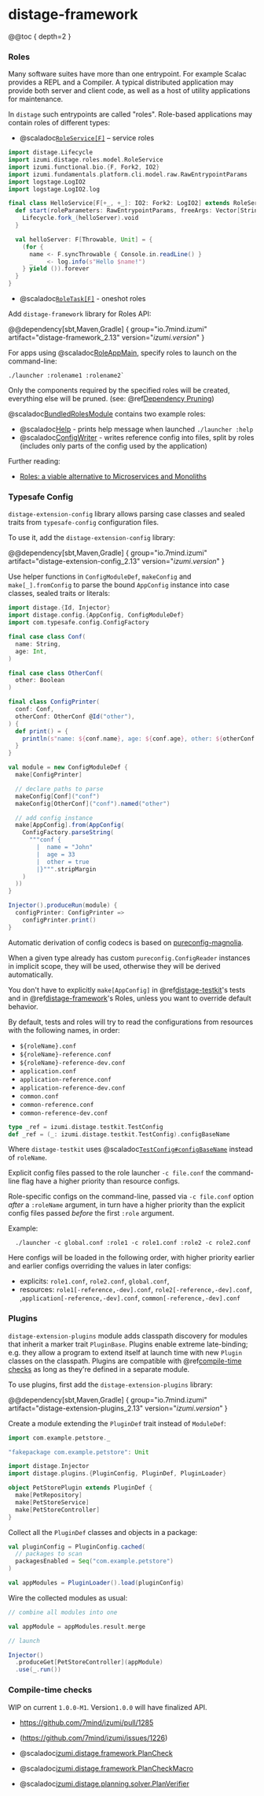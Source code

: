 # distage-framework

@@toc { depth=2 }

### Roles

Many software suites have more than one entrypoint. For example Scalac provides a REPL and a Compiler. A typical distributed application may provide both server and client code, as well as a host of utility applications for maintenance. 

In `distage` such entrypoints are called "roles". Role-based applications may contain roles of different types:

- @scaladoc[`RoleService[F]`](izumi.distage.roles.model.RoleService) – service roles 
  

```scala mdoc:to-string
import distage.Lifecycle
import izumi.distage.roles.model.RoleService
import izumi.functional.bio.{F, Fork2, IO2}
import izumi.fundamentals.platform.cli.model.raw.RawEntrypointParams
import logstage.LogIO2
import logstage.LogIO2.log

final class HelloService[F[+_, +_]: IO2: Fork2: LogIO2] extends RoleService[F[Nothing, ?]] {
  def start(roleParameters: RawEntrypointParams, freeArgs: Vector[String]): Lifecycle[F[Nothing, ?], Unit] = {
    Lifecycle.fork_(helloServer).void
  }

  val helloServer: F[Throwable, Unit] = {
    (for {
      name <- F.syncThrowable { Console.in.readLine() }
      _    <- log.info(s"Hello $name!")
    } yield ()).forever
  }
}
```

  
- @scaladoc[`RoleTask[F]`](izumi.distage.roles.model.RoleTask) - oneshot roles

Add `distage-framework` library for Roles API:

@@dependency[sbt,Maven,Gradle] {
  group="io.7mind.izumi"
  artifact="distage-framework_2.13"
  version="$izumi.version$"
}

For apps using @scaladoc[RoleAppMain](izumi.distage.roles.RoleAppMain), specify roles to launch on the command-line:

```
./launcher :rolename1 :rolename2`
``` 

Only the components required by the specified roles will be created, everything else will be pruned. (see: @ref[Dependency Pruning](advanced-features.md#dependency-pruning))

@scaladoc[BundledRolesModule](izumi.distage.roles.bundled.BundledRolesModule) contains two example roles: 

- @scaladoc[Help](izumi.distage.roles.bundled.Help) - prints help message when launched `./launcher :help` 
- @scaladoc[ConfigWriter](izumi.distage.roles.bundled.ConfigWriter) - writes reference config into files, split by roles (includes only parts of the config used by the application)

Further reading:
- [Roles: a viable alternative to Microservices and Monoliths](https://github.com/7mind/slides/blob/master/02-roles/roles.pdf)

### Typesafe Config

`distage-extension-config` library allows parsing case classes and sealed traits from `typesafe-config` configuration files.

To use it, add the `distage-extension-config` library:

@@dependency[sbt,Maven,Gradle] {
  group="io.7mind.izumi"
  artifact="distage-extension-config_2.13"
  version="$izumi.version$"
}

Use helper functions in `ConfigModuleDef`, `makeConfig` and `make[_].fromConfig` to parse the bound `AppConfig` instance into case classes, sealed traits or literals:

```scala mdoc:reset-object:to-string
import distage.{Id, Injector}
import distage.config.{AppConfig, ConfigModuleDef}
import com.typesafe.config.ConfigFactory

final case class Conf(
  name: String,
  age: Int,
)

final case class OtherConf(
  other: Boolean
)

final class ConfigPrinter(
  conf: Conf,
  otherConf: OtherConf @Id("other"),
) {
  def print() = {
    println(s"name: ${conf.name}, age: ${conf.age}, other: ${otherConf.other}")
  }
}

val module = new ConfigModuleDef {
  make[ConfigPrinter]

  // declare paths to parse
  makeConfig[Conf]("conf")
  makeConfig[OtherConf]("conf").named("other")

  // add config instance
  make[AppConfig].from(AppConfig(
    ConfigFactory.parseString(
      """conf {
        |  name = "John"
        |  age = 33
        |  other = true
        |}""".stripMargin
    )
  ))
}

Injector().produceRun(module) {
  configPrinter: ConfigPrinter =>
    configPrinter.print()
}
```

Automatic derivation of config codecs is based on [pureconfig-magnolia](https://github.com/pureconfig/pureconfig).

When a given type already has custom `pureconfig.ConfigReader` instances in implicit scope, they will be used, otherwise they will be derived automatically.

You don't have to explicitly `make[AppConfig]` in @ref[distage-testkit](distage-testkit.md)'s tests and in @ref[distage-framework](distage-framework.md)'s Roles, unless you want to override default behavior.

By default, tests and roles will try to read the configurations from resources with the following names, in order:

- `${roleName}.conf`
- `${roleName}-reference.conf`
- `${roleName}-reference-dev.conf`
- `application.conf`
- `application-reference.conf`
- `application-reference-dev.conf`
- `common.conf`
- `common-reference.conf`
- `common-reference-dev.conf`

```scala mdoc:reset:invisible
type _ref = izumi.distage.testkit.TestConfig
def _ref = (_: izumi.distage.testkit.TestConfig).configBaseName
```

Where `distage-testkit` uses @scaladoc[`TestConfig#configBaseName`](izumi.distage.testkit.TestConfig#configBaseName) instead of `roleName`.

Explicit config files passed to the role launcher `-c file.conf` the command-line flag have a higher priority than resource configs.

Role-specific configs on the command-line, passed via `-c file.conf` option *after* a `:roleName` argument, in turn have a higher priority than the explicit config files passed *before* the first `:role` argument.

Example:

```
  ./launcher -c global.conf :role1 -c role1.conf :role2 -c role2.conf
```

Here configs will be loaded in the following order, with higher priority earlier and earlier configs overriding the values in later configs:

  - explicits: `role1.conf`, `role2.conf`, `global.conf`,
  - resources: `role1[-reference,-dev].conf`, `role2[-reference,-dev].conf`, ,`application[-reference,-dev].conf`, `common[-reference,-dev].conf`

### Plugins

`distage-extension-plugins` module adds classpath discovery for modules that inherit a marker trait `PluginBase`.
Plugins enable extreme late-binding; e.g. they allow a program to extend itself at launch time with new `Plugin` classes
on the classpath. Plugins are compatible with @ref[compile-time checks](distage-framework.md#compile-time-checks) as long
as they're defined in a separate module.

To use plugins, first add the `distage-extension-plugins` library:

@@dependency[sbt,Maven,Gradle] {
  group="io.7mind.izumi"
  artifact="distage-extension-plugins_2.13"
  version="$izumi.version$"
}

Create a module extending the `PluginDef` trait instead of `ModuleDef`:

```scala mdoc:reset:invisible
import com.example.petstore._
```

```scala mdoc:fakepackage:to-string
"fakepackage com.example.petstore": Unit

import distage.Injector
import distage.plugins.{PluginConfig, PluginDef, PluginLoader}

object PetStorePlugin extends PluginDef {
  make[PetRepository]
  make[PetStoreService]
  make[PetStoreController]
}
```

Collect all the `PluginDef` classes and objects in a package:

```scala mdoc:to-string
val pluginConfig = PluginConfig.cached(
  // packages to scan
  packagesEnabled = Seq("com.example.petstore")
)

val appModules = PluginLoader().load(pluginConfig)
```

Wire the collected modules as usual:

```scala mdoc:to-string
// combine all modules into one

val appModule = appModules.result.merge

// launch

Injector()
  .produceGet[PetStoreController](appModule)
  .use(_.run())
```

### Compile-time checks

WIP on current `1.0.0-M1`. Version`1.0.0` will have finalized API.


- https://github.com/7mind/izumi/pull/1285
- (https://github.com/7mind/izumi/issues/1226)


- @scaladoc[izumi.distage.framework.PlanCheck](izumi.distage.framework.PlanCheck)
- @scaladoc[izumi.distage.framework.PlanCheckMacro](izumi.distage.framework.PlanCheckMacro)
- @scaladoc[izumi.distage.planning.solver.PlanVerifier](izumi.distage.planning.solver.PlanVerifier)
